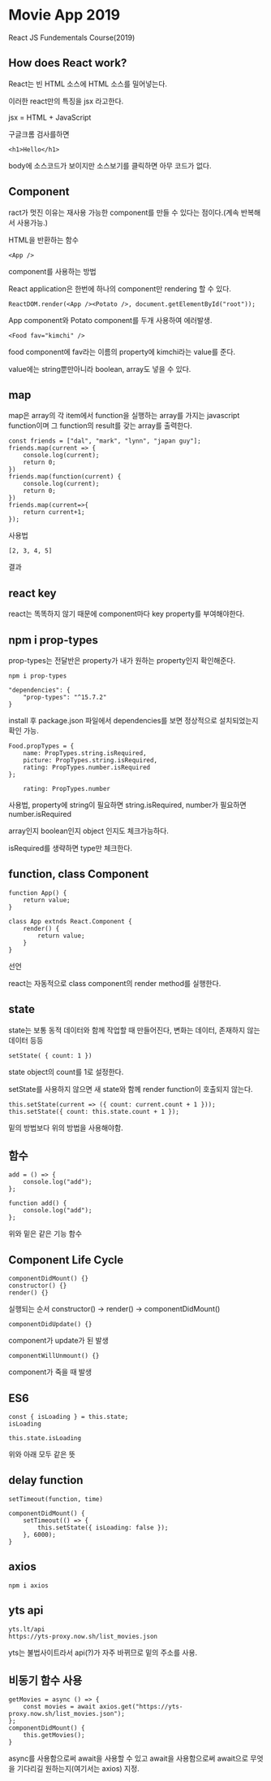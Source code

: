 # Movie App 2019

React JS Fundementals Course(2019)

## How does React work?

React는 빈 HTML 소스에 HTML 소스를 밀어넣는다.

이러한 react만의 특징을 jsx 라고한다.

jsx = HTML + JavaScript

구글크롬 검사를하면

    <h1>Hello</h1>

body에 소스코드가 보이지만 소스보기를 클릭하면 아무 코드가 없다.

## Component

ract가 멋진 이유는 재사용 가능한 component를 만들 수 있다는 점이다.(계속 반복해서 사용가능.)

HTML을 반환하는 함수

    <App />

component를 사용하는 방법

React application은 한번에 하나의 component만 rendering 할 수 있다.

    ReactDOM.render(<App /><Potato />, document.getElementById("root"));

App component와 Potato component를 두개 사용하여 에러발생.

    <Food fav="kimchi" />

food component에 fav라는 이름의 property에 kimchi라는 value를 준다.

value에는 string뿐만아니라 boolean, array도 넣을 수 있다.

## map

map은 array의 각 item에서 function을 실행하는 array를 가지는 javascript function이며 그 function의 result를 갖는 array를 출력한다.

    const friends = ["dal", "mark", "lynn", "japan guy"];
    friends.map(current => {
        console.log(current);
        return 0;
    })
    friends.map(function(current) {
        console.log(current);
        return 0;
    })
    friends.map(current=>{
        return current+1;
    });

사용법

    [2, 3, 4, 5]

결과

## react key

react는 똑똑하지 않기 때문에 component마다 key property를 부여해야한다.

## npm i prop-types

prop-types는 전달반은 property가 내가 원하는 property인지 확인해준다.

    npm i prop-types

    "dependencies": {
        "prop-types": "^15.7.2"
    }

install 후 package.json 파일에서 dependencies를 보면 정상적으로 설치되었는지 확인 가능.

    Food.propTypes = {
        name: PropTypes.string.isRequired,
        picture: PropTypes.string.isRequired,
        rating: PropTypes.number.isRequired
    };

        rating: PropTypes.number

사용법, property에 string이 필요하면 string.isRequired, number가 필요하면 number.isRequired

array인지 boolean인지 object 인지도 체크가능하다.

isRequired를 생략하면 type만 체크한다.

## function, class Component

    function App() {
        return value;
    }

    class App extnds React.Component {
        render() {
            return value;
        }
    }

선언

react는 자동적으로 class component의 render method를 실행한다.

## state

state는 보통 동적 데이터와 함께 작업할 때 만들어진다, 변화는 데이터, 존재하지 않는 데이터 등등

    setState( { count: 1 })

state object의 count를 1로 설정한다.

setState를 사용하지 않으면 새 state와 함께 render function이 호출되지 않는다.

    this.setState(current => ({ count: current.count + 1 }));
    this.setState({ count: this.state.count + 1 });

밑의 방법보다 위의 방법을 사용해야함.

## 함수

    add = () => {
        console.log("add");
    };

    function add() {
        console.log("add");
    };

위와 밑은 같은 기능 함수

## Component Life Cycle

    componentDidMount() {}
    constructor() {}
    render() {}

실행되는 순서 constructor() -> render() -> componentDidMount()

    componentDidUpdate() {}

component가 update가 된 발생

    componentWillUnmount() {}

component가 죽을 때 발생

## ES6

    const { isLoading } = this.state;
    isLoading

    this.state.isLoading

위와 아래 모두 같은 뜻

## delay function

    setTimeout(function, time)

    componentDidMount() {
        setTimeout(() => {
            this.setState({ isLoading: false });
        }, 6000);
    }

## axios

    npm i axios

## yts api

    yts.lt/api
    https://yts-proxy.now.sh/list_movies.json

yts는 불법사이트라서 api(?)가 자주 바뀌므로 밑의 주소를 사용.

## 비동기 함수 사용

    getMovies = async () => {
        const movies = await axios.get("https://yts-proxy.now.sh/list_movies.json");
    };
    componentDidMount() {
        this.getMovies();
    }

async를 사용함으로써 await을 사용할 수 있고 await을 사용함으로써 await으로 무엇을 기다리길 원하는지(여기서는 axios) 지정.
